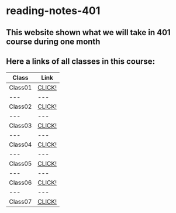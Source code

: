 # reading-notes-401

## This website shown what we will take in 401 course during one month

## Here a links of all classes in this course:

**Class** | **Link** 
--- | --- 
Class01 | [CLICK!](https://tumaho.github.io/reading-notes-401/class01)
--- | --- 
Class02 | [CLICK!](https://tumaho.github.io/reading-notes-401/class02)
--- | --- 
Class03 | [CLICK!](https://tumaho.github.io/reading-notes-401/class03)
--- | --- 
Class04 | [CLICK!](https://tumaho.github.io/reading-notes-401/class04)
--- | --- 
Class05 | [CLICK!](https://tumaho.github.io/reading-notes-401/Linked-list)
--- | --- 
Class06 | [CLICK!](https://tumaho.github.io/reading-notes-401/class06)
--- | --- 
Class07 | [CLICK!](https://tumaho.github.io/reading-notes-401/class07)
